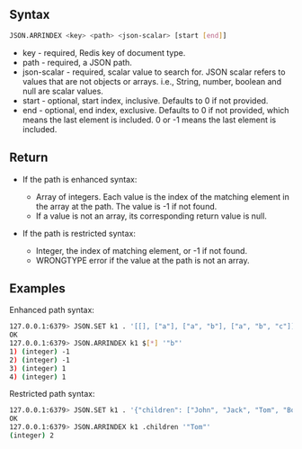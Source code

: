 ## Syntax

```bash
JSON.ARRINDEX <key> <path> <json-scalar> [start [end]]
```

* key - required, Redis key of document type.
* path - required, a JSON path.
* json-scalar - required, scalar value to search for. JSON scalar refers to values that are not objects or arrays.
  i.e., String, number, boolean and null are scalar values.
* start - optional, start index, inclusive. Defaults to 0 if not provided.
* end - optional, end index, exclusive. Defaults to 0 if not provided, which means the last element is included.
  0 or -1 means the last element is included.

## Return

* If the path is enhanced syntax:
    * Array of integers. Each value is the index of the matching element in the array at the path. The value is -1 if not found.
    * If a value is not an array, its corresponding return value is null.

* If the path is restricted syntax:
    * Integer, the index of matching element, or -1 if not found.
    * WRONGTYPE error if the value at the path is not an array.

## Examples

Enhanced path syntax:

```bash
127.0.0.1:6379> JSON.SET k1 . '[[], ["a"], ["a", "b"], ["a", "b", "c"]]'
OK
127.0.0.1:6379> JSON.ARRINDEX k1 $[*] '"b"'
1) (integer) -1
2) (integer) -1
3) (integer) 1
4) (integer) 1
```

Restricted path syntax:

```bash
127.0.0.1:6379> JSON.SET k1 . '{"children": ["John", "Jack", "Tom", "Bob", "Mike"]}'
OK
127.0.0.1:6379> JSON.ARRINDEX k1 .children '"Tom"'
(integer) 2
```
